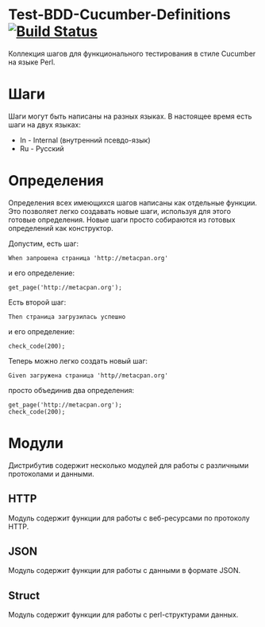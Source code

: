 # Test-BDD-Cucumber-Definitions [![Build Status](https://travis-ci.org/ivanych/Test-BDD-Cucumber-Definitions.svg?branch=master)](https://travis-ci.org/ivanych/Test-BDD-Cucumber-Definitions)

Коллекция шагов для функционального тестирования в стиле Cucumber на языке Perl.

# Шаги

Шаги могут быть написаны на разных языках. В настоящее время есть шаги на двух языках:

* In - Internal (внутренний псевдо-язык)
* Ru - Русский

# Определения

Определения всех имеющихся шагов написаны как отдельные функции. Это позволяет легко создавать новые шаги,
используя для этого готовые определения. Новые шаги просто собираются из готовых определений как конструктор.

Допустим, есть шаг:

    When запрошена страница 'http://metacpan.org'

и его определение:

    get_page('http://metacpan.org');

Есть второй шаг:

    Then страница загрузилась успешно

и его определение:

    check_code(200);

Теперь можно легко создать новый шаг:

    Given загружена страница 'http//metacpan.org'

просто объединив два определения:

    get_page('http://metacpan.org');
    check_code(200);    

# Модули

Дистрибутив содержит несколько модулей для работы с различными протоколами и данными.

## HTTP

Модуль содержит функции для работы с веб-ресурсами по протоколу HTTP.

## JSON

Модуль содержит функции для работы с данными в формате JSON.

## Struct

Модуль содержит функции для работы с perl-структурами данных.
